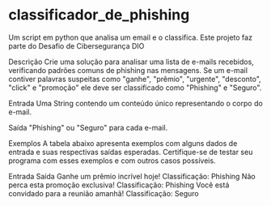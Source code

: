 # classificador_de_phishing
Um script em python que analisa um email e o classifica. Este projeto faz parte do Desafio de Cibersegurança DIO


Descrição
Crie uma solução para analisar uma lista de e-mails recebidos, verificando padrões comuns de phishing nas mensagens. Se um e-mail contiver palavras suspeitas como "ganhe", "prêmio", "urgente", "desconto", "click" e "promoção" ele deve ser classificado como "Phishing" e "Seguro".

Entrada
Uma String contendo um conteúdo único representando o corpo do e-mail.

Saída
"Phishing" ou "Seguro" para cada e-mail.

Exemplos
A tabela abaixo apresenta exemplos com alguns dados de entrada e suas respectivas saídas esperadas. Certifique-se de testar seu programa com esses exemplos e com outros casos possíveis.

Entrada	Saída
Ganhe um prêmio incrível hoje!	Classificação: Phishing
Não perca esta promoção exclusiva!	Classificação: Phishing
Você está convidado para a reunião amanhã!	Classificação: Seguro
